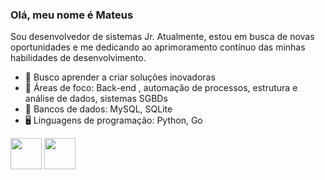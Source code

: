 ### Olá, meu nome é Mateus
Sou desenvolvedor de sistemas Jr. Atualmente, estou em busca de novas oportunidades e me dedicando ao aprimoramento contínuo das minhas habilidades de desenvolvimento.

- 🧠 Busco aprender a criar soluções inovadoras
- 🤖 Áreas de foco: Back-end , automação de processos, estrutura e análise de dados, sistemas SGBDs
- 📁 Bancos de dados: MySQL, SQLite
- 🖥️ Linguagens de programação: Python, Go

<div diplay ='inine'>
<img width='50' height='50' src="https://cdn.jsdelivr.net/gh/devicons/devicon/icons/python/python-original.svg" />
<img width='50' height='50' src="https://cdn.jsdelivr.net/gh/devicons/devicon/icons/go/go-original.svg" />
<div>
          

<!--
**mateuscavalcant/mateuscavalcant** is a ✨ _special_ ✨ repository because its `README.md` (this file) appears on your GitHub profile.

Here are some ideas to get you started:

- 🔭 I’m currently working on ...
- 🌱 I’m currently learning ...
- 👯 I’m looking to collaborate on ...
- 🤔 I’m looking for help with ...
- 💬 Ask me about ...
- 📫 How to reach me: ...
- 😄 Pronouns: ...
- ⚡ Fun fact: ...
-->
